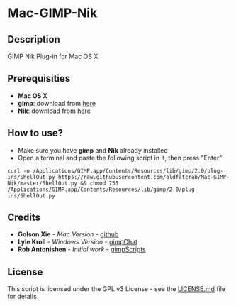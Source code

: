 # Mac-GIMP-Nik

## Description

GIMP Nik Plug-in for Mac OS X

## Prerequisities

- **Mac OS X**
- **gimp**: download from [here](https://www.gimp.org/downloads/)
- **Nik**: download from [here](https://www.google.com/nikcollection/)

## How to use?

- Make sure you have **gimp** and **Nik** already installed 
- Open a terminal and paste the following script in it, then press "Enter"

```
curl -o /Applications/GIMP.app/Contents/Resources/lib/gimp/2.0/plug-ins/ShellOut.py https://raw.githubusercontent.com/oldfatcrab/Mac-GIMP-Nik/master/ShellOut.py && chmod 755 /Applications/GIMP.app/Contents/Resources/lib/gimp/2.0/plug-ins/ShellOut.py
```

## Credits

- **Golson Xie** - *Mac Version* - [github](https://github.com/oldfatcrab/Mac-GIMP-Nik)
- **Lyle Kroll** - *Windows Version* - [gimpChat](http://gimpchat.com/viewtopic.php?f=9&t=13847&start=10#p188412)
- **Rob Antonishen** - *Initial work* - [gimpScripts](http://registry.gimp.org/node/24977)

## License

This script is licensed under the GPL v3 License - see the [LICENSE.md](LICENSE.md) file for details
